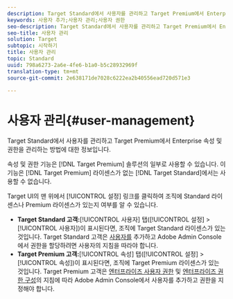 ```yaml
---
description: Target Standard에서 사용자를 관리하고 Target Premium에서 Enterprise 속성 및 권한을 관리하는 방법에 대한 정보입니다.
keywords: 사용자 추가;사용자 관리;사용자 권한
seo-description: Target Standard에서 사용자를 관리하고 Target Premium에서 Enterprise 속성 및 권한을 관리하는 방법에 대한 정보입니다.
seo-title: 사용자 관리
solution: Target
subtopic: 시작하기
title: 사용자 관리
topic: Standard
uuid: 798a6273-2a6e-4fe6-b1a0-b5c28932969f
translation-type: tm+mt
source-git-commit: 2e638171de7028c6222ea2b40556ead720d571e3

---
```



# 사용자 관리{#user-management}

Target Standard에서 사용자를 관리하고 Target Premium에서 Enterprise 속성 및 권한을 관리하는 방법에 대한 정보입니다.

속성 및 권한 기능은 [!DNL Target Premium] 솔루션의 일부로 사용할 수 있습니다. 이 기능은 [!DNL Target Premium] 라이센스가 없는 [!DNL Target Standard]에서는 사용할 수 없습니다.

Target UI의 맨 위에서 [!UICONTROL 설정] 링크를 클릭하여 조직에 Standard 라이센스나 Premium 라이센스가 있는지 여부를 알 수 있습니다.

* **Target Standard 고객:**[!UICONTROL 사용자] 탭([!UICONTROL 설정] &gt; [!UICONTROL 사용자])이 표시된다면, 조직에 Target Standard 라이센스가 있는 것입니다. Target Standard 고객은 [사용자를](/help/administrating-target/c-user-management/c-user-management/user-management.md) 추가하고 Adobe Admin Console에서 권한을 할당하려면 사용자의 지침을 따라야 합니다.
* **Target Premium 고객:**[!UICONTROL 속성] 탭([!UICONTROL 설정] &gt; [!UICONTROL 속성])이 표시된다면, 조직에 Target Premium 라이센스가 있는 것입니다. Target Premium 고객은 [엔터프라이즈 사용자 권한](../../administrating-target/c-user-management/property-channel/property-channel.md#concept_E396B16FA2024ADBA27BC056138F9838) 및 [엔터프라이즈 권한 구성](../../administrating-target/c-user-management/property-channel/properties-overview.md#concept_22F2855DBF0D4754B9460F5D68749C71)의 지침에 따라 Adobe Admin Console에서 사용자를 추가하고 권한을 지정해야 합니다.

